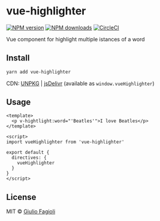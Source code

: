 # vue-highlighter

[![NPM version](https://img.shields.io/npm/v/vue-highlighter.svg?style=flat)](https://npmjs.com/package/vue-highlighter) [![NPM downloads](https://img.shields.io/npm/dm/vue-highlighter.svg?style=flat)](https://npmjs.com/package/vue-highlighter) [![CircleCI](https://circleci.com/gh/remeic/vue-highlighter/tree/master.svg?style=shield)](https://circleci.com/gh/remeic/vue-highlighter/tree/master)

Vue component for highlight multiple istances of a word

## Install

```bash
yarn add vue-highlighter
```

CDN: [UNPKG](https://unpkg.com/vue-highlighter/) | [jsDelivr](https://cdn.jsdelivr.net/npm/vue-highlighter/) (available as `window.vueHighlighter`)

## Usage

```vue
<template>
  <p v-hightlight:word="'Beatles'">I love Beatles</p>
</template>

<script>
import vueHighlighter from 'vue-highlighter'

export default {
  directives: {
    vueHighlighter
  }
}
</script>
```

## License

MIT &copy; [Giulio Fagioli](https://github.com/remeic)
